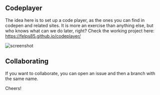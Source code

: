 ## Codeplayer

The idea here is to set up a code player, as the ones you can find in codepen and related sites.
It is more an exercise than anything else, but who knows what can we do later, right?
Check the working project here: https://felps85.github.io/codeplayer/

![screenshot](https://cloud.githubusercontent.com/assets/20093881/21051646/3a6b6a30-be19-11e6-9596-7aad8f2d88ad.png)

## Collaborating
If you want to collaborate, you can open an issue and then a branch with the same name.


Cheers!
